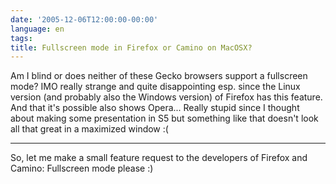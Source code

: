 ```yaml
---
date: '2005-12-06T12:00:00-00:00'
language: en
tags:
title: Fullscreen mode in Firefox or Camino on MacOSX?
---
```



Am I blind or does neither of these Gecko browsers support a fullscreen mode? IMO really strange and quite disappointing esp. since the Linux version (and probably also the Windows version) of Firefox has this feature. And that it's possible also shows Opera... Really stupid since I thought about making some presentation in S5 but something like that doesn't look all that great in a maximized window :(

-------------------------------



So, let me make a small feature request to the developers of Firefox and Camino: Fullscreen mode please :)